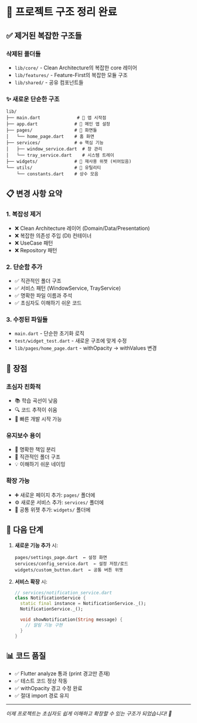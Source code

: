 # 🧹 프로젝트 구조 정리 완료

## ✅ 제거된 복잡한 구조들

### 삭제된 폴더들

- `lib/core/` - Clean Architecture의 복잡한 core 레이어
- `lib/features/` - Feature-First의 복잡한 모듈 구조
- `lib/shared/` - 공유 컴포넌트들

### ✨ 새로운 단순한 구조

```
lib/
├── main.dart              # 🚀 앱 시작점
├── app.dart              # 📱 메인 앱 설정
├── pages/                # 📄 화면들
│   └── home_page.dart    # 홈 화면
├── services/             # ⚙️ 핵심 기능
│   ├── window_service.dart  # 창 관리
│   └── tray_service.dart    # 시스템 트레이
├── widgets/              # 🧩 재사용 위젯 (비어있음)
└── utils/                # 🔧 유틸리티
    └── constants.dart    # 상수 모음
```

## 📋 변경 사항 요약

### 1. 복잡성 제거

- ❌ Clean Architecture 레이어 (Domain/Data/Presentation)
- ❌ 복잡한 의존성 주입 (DI) 컨테이너
- ❌ UseCase 패턴
- ❌ Repository 패턴

### 2. 단순함 추가

- ✅ 직관적인 폴더 구조
- ✅ 서비스 패턴 (WindowService, TrayService)
- ✅ 명확한 파일 이름과 주석
- ✅ 초심자도 이해하기 쉬운 코드

### 3. 수정된 파일들

- `main.dart` - 단순한 초기화 로직
- `test/widget_test.dart` - 새로운 구조에 맞게 수정
- `lib/pages/home_page.dart` - withOpacity → withValues 변경

## 🎯 장점

### 초심자 친화적

- 📚 학습 곡선이 낮음
- 🔍 코드 추적이 쉬움
- 🚀 빠른 개발 시작 가능

### 유지보수 용이

- 🎯 명확한 책임 분리
- 📁 직관적인 폴더 구조
- 💡 이해하기 쉬운 네이밍

### 확장 가능

- ➕ 새로운 페이지 추가: `pages/` 폴더에
- ⚙️ 새로운 서비스 추가: `services/` 폴더에
- 🧩 공통 위젯 추가: `widgets/` 폴더에

## 🚀 다음 단계

1. **새로운 기능 추가** 시:

   ```
   pages/settings_page.dart  ← 설정 화면
   services/config_service.dart  ← 설정 저장/로드
   widgets/custom_button.dart  ← 공통 버튼 위젯
   ```

2. **서비스 확장** 시:

   ```dart
   // services/notification_service.dart
   class NotificationService {
     static final instance = NotificationService._();
     NotificationService._();

     void showNotification(String message) {
       // 알림 기능 구현
     }
   }
   ```

## 📊 코드 품질

- ✅ Flutter analyze 통과 (print 경고만 존재)
- ✅ 테스트 코드 정상 작동
- ✅ withOpacity 경고 수정 완료
- ✅ 절대 import 경로 유지

---

_이제 프로젝트는 초심자도 쉽게 이해하고 확장할 수 있는 구조가 되었습니다! 🎉_
